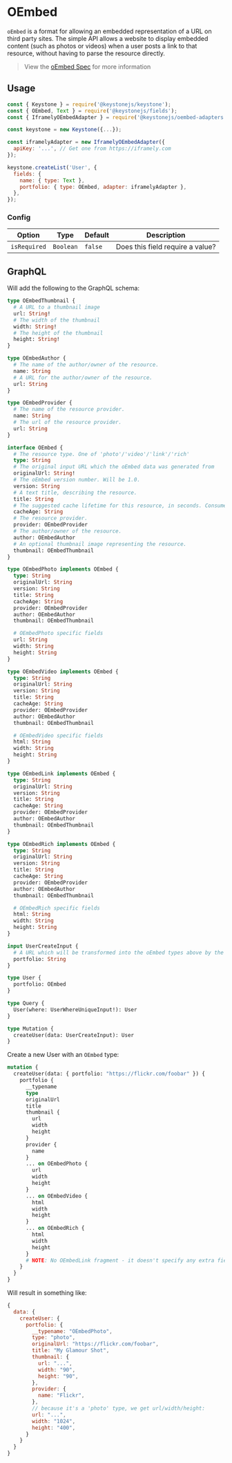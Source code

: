 <!--[meta]
section: api
subSection: field-types
title: OEmbed
[meta]-->

# OEmbed

`oEmbed` is a format for allowing an embedded representation of a URL on third
party sites. The simple API allows a website to display embedded content (such
as photos or videos) when a user posts a link to that resource, without having
to parse the resource directly.

> View the [oEmbed Spec](https://oembed.com/) for more information

## Usage

```js
const { Keystone } = require('@keystonejs/keystone');
const { OEmbed, Text } = require('@keystonejs/fields');
const { IframelyOEmbedAdapter } = require('@keystonejs/oembed-adapters');

const keystone = new Keystone({...});

const iframelyAdapter = new IframelyOEmbedAdapter({
  apiKey: '...', // Get one from https://iframely.com
});

keystone.createList('User', {
  fields: {
    name: { type: Text },
    portfolio: { type: OEmbed, adapter: iframelyAdapter },
  },
});
```

### Config

| Option       | Type      | Default | Description                      |
| ------------ | --------- | ------- | -------------------------------- |
| `isRequired` | `Boolean` | `false` | Does this field require a value? |

## GraphQL

Will add the following to the GraphQL schema:

```graphql
type OEmbedThumbnail {
  # A URL to a thumbnail image
  url: String!
  # The width of the thumbnail
  width: String!
  # The height of the thumbnail
  height: String!
}

type OEmbedAuthor {
  # The name of the author/owner of the resource.
  name: String
  # A URL for the author/owner of the resource.
  url: String
}

type OEmbedProvider {
  # The name of the resource provider.
  name: String
  # The url of the resource provider.
  url: String
}

interface OEmbed {
  # The resource type. One of 'photo'/'video'/'link'/'rich'
  type: String
  # The original input URL which the oEmbed data was generated from
  originalUrl: String!
  # The oEmbed version number. Will be 1.0.
  version: String
  # A text title, describing the resource.
  title: String
  # The suggested cache lifetime for this resource, in seconds. Consumers may choose to use this value or not.
  cacheAge: String
  # The resource provider.
  provider: OEmbedProvider
  # The author/owner of the resource.
  author: OEmbedAuthor
  # An optional thumbnail image representing the resource.
  thumbnail: OEmbedThumbnail
}

type OEmbedPhoto implements OEmbed {
  type: String
  originalUrl: String
  version: String
  title: String
  cacheAge: String
  provider: OEmbedProvider
  author: OEmbedAuthor
  thumbnail: OEmbedThumbnail

  # OEmbedPhoto specific fields
  url: String
  width: String
  height: String
}

type OEmbedVideo implements OEmbed {
  type: String
  originalUrl: String
  version: String
  title: String
  cacheAge: String
  provider: OEmbedProvider
  author: OEmbedAuthor
  thumbnail: OEmbedThumbnail

  # OEmbedVideo specific fields
  html: String
  width: String
  height: String
}

type OEmbedLink implements OEmbed {
  type: String
  originalUrl: String
  version: String
  title: String
  cacheAge: String
  provider: OEmbedProvider
  author: OEmbedAuthor
  thumbnail: OEmbedThumbnail
}

type OEmbedRich implements OEmbed {
  type: String
  originalUrl: String
  version: String
  title: String
  cacheAge: String
  provider: OEmbedProvider
  author: OEmbedAuthor
  thumbnail: OEmbedThumbnail

  # OEmbedRich specific fields
  html: String
  width: String
  height: String
}

input UserCreateInput {
  # A URL which will be transformed into the oEmbed types above by the provider
  portfolio: String
}

type User {
  portfolio: OEmbed
}

type Query {
  User(where: UserWhereUniqueInput!): User
}

type Mutation {
  createUser(data: UserCreateInput): User
}
```

Create a new User with an `OEmbed` type:

```graphql
mutation {
  createUser(data: { portfolio: "https://flickr.com/foobar" }) {
    portfolio {
      __typename
      type
      originalUrl
      title
      thumbnail {
        url
        width
        height
      }
      provider {
        name
      }
      ... on OEmbedPhoto {
        url
        width
        height
      }
      ... on OEmbedVideo {
        html
        width
        height
      }
      ... on OEmbedRich {
        html
        width
        height
      }
      # NOTE: No OEmbedLink fragment - it doesn't specify any extra fields
    }
  }
}
```

Will result in something like:

```javascript
{
  data: {
    createUser: {
      portfolio: {
        __typename: "OEmbedPhoto",
        type: "photo",
        originalUrl: "https://flickr.com/foobar",
        title: "My Glamour Shot",
        thumbnail: {
          url: "...",
          width: "90",
          height: "90",
        },
        provider: {
          name: "Flickr",
        },
        // because it's a 'photo' type, we get url/width/height:
        url: "...",
        width: "1024",
        height: "400",
      }
    }
  }
}
```

